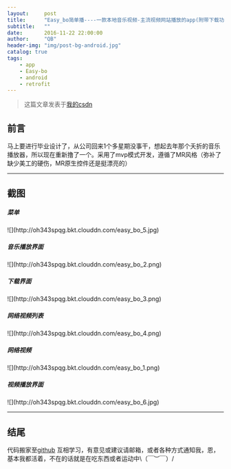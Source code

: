 ```yaml
---
layout:     post
title:      "Easy_bo简单播----一款本地音乐视频-主流视频网站播放的app(附带下载功能)"
subtitle:   ""
date:       2016-11-22 22:00:00
author:     "QB"
header-img: "img/post-bg-android.jpg"
catalog: true
tags:
    - app
    - Easy-bo
    - android
    - retrofit
---
```


> 这篇文章发表于[我的csdn](http://blog.csdn.net/hold_bin/article/details/53228556)

## 前言

马上要进行毕业设计了，从公司回来1个多星期没事干，想起去年那个夭折的音乐播放器，所以现在重新撸了一个。采用了mvp模式开发，遵循了MR风格（弥补了缺少美工的硬伤，MR原生控件还是挺漂亮的）

---
## 截图
<h5>菜单</h5>
![](http://oh343spqg.bkt.clouddn.com/easy_bo_5.jpg)
<h5>音乐播放界面</h5>
![](http://oh343spqg.bkt.clouddn.com/easy_bo_2.png)
<h5>下载界面</h5>
![](http://oh343spqg.bkt.clouddn.com/easy_bo_3.png)
<h5>网络视频列表</h5>
![](http://oh343spqg.bkt.clouddn.com/easy_bo_4.png)
<h5>网络视频</h5>
![](http://oh343spqg.bkt.clouddn.com/easy_bo_1.png)
<h5>视频播放界面</h5>
![](http://oh343spqg.bkt.clouddn.com/easy_bo_6.jpg)

---
## 结尾
代码搬家至[github](https://github.com/qianbin01/Easy-bo)
互相学习，有意见或建议请邮箱，或者各种方式通知我，恩，基本我都活着，不在的话就是在吃东西或者运动中\（￣︶￣）/





